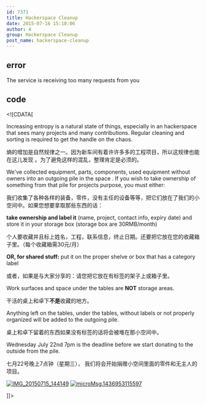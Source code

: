 ```yaml
---
id: 7371
title: Hackerspace Cleanup
date: 2015-07-16 15:10:06
author: 4
group: Hackerspace Cleanup
post_name: hackerspace-cleanup
---
```


## error
The service is receiving too many requests from you

## code
 <!\[CDATA\[

Increasing entropy is a natural state of things, especially in an hackerspace that sees many projects and many contributions. Regular cleaning and sorting is required to get the handle on the chaos.

熵的增加是自然规律之一。因为新车间有着许许多多的工程项目，所以这规律也能在这儿发现 。为了避免这样的混乱，整理肯定是必须的。

We've collected equipment, parts, components, used equipment without owners into an outgoing pile in the space . If you wish to take ownership of something from that pile for projects purpose, you must either:

我们收集了各种各样的装备，零件，没有主任的设备等等，把它们放在了我们的小空间中。如果您想要拿取那些东西的话：

**take ownership and label it** (name, project, contact info, expiry date) and store it in your storage box (storage box are 30RMB/month)

个人要收藏并且标上姓名，工程，联系信息，终止日期。还要把它放在您的收藏箱子里。（每个收藏箱需30元/月）

**OR, for shared stuff:** put it on the proper shelve or box that has a category label

或者，如果是与大家分享的：请您把它放在有标签的架子上或箱子里。

Work surfaces and space under the tables are **NOT** storage areas.

干活的桌上和卓下**不是**收藏的地方。

Anything left on the tables, under the tables, without labels or not properly organized will be added to the outgoing pile.

桌上和卓下留着的东西如果没有标签的话将会被堆在那小空间中。

Wednesday July 22nd 7pm is the deadline before we start donating to the outside from the pile.

七月22号晚上7点钟（星期三）， 我们将会开始捐赠小空间里面的零件和无主人的项目。

[![IMG_20150715_144149](http://xinchejian.com/wp-content/uploads/2015/07/IMG_20150715_144149-300x400.jpg)](http://139.162.84.35/wp-content/uploads/2015/07/IMG%5F20150715%5F144149.jpg) [![microMsg.1436953115597](http://xinchejian.com/wp-content/uploads/2015/07/microMsg.1436953115597-300x400.jpg)](http://139.162.84.35/wp-content/uploads/2015/07/microMsg.1436953115597.jpg)

\]\]> 
